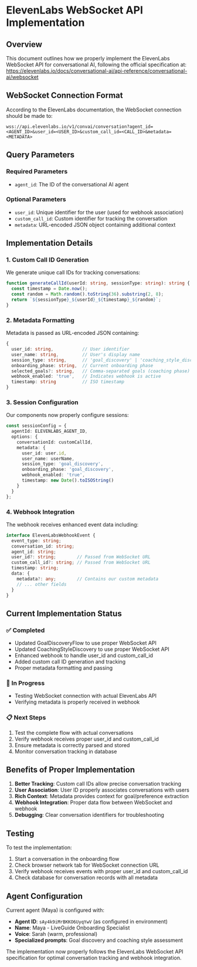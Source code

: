 # ElevenLabs WebSocket API Implementation

## Overview

This document outlines how we properly implement the ElevenLabs WebSocket API for conversational AI, following the official specification at: https://elevenlabs.io/docs/conversational-ai/api-reference/conversational-ai/websocket

## WebSocket Connection Format

According to the ElevenLabs documentation, the WebSocket connection should be made to:
```
wss://api.elevenlabs.io/v1/convai/conversation?agent_id=<AGENT_ID>&user_id=<USER_ID>&custom_call_id=<CALL_ID>&metadata=<METADATA>
```

## Query Parameters

### Required Parameters
- `agent_id`: The ID of the conversational AI agent

### Optional Parameters
- `user_id`: Unique identifier for the user (used for webhook association)
- `custom_call_id`: Custom identifier for tracking the conversation
- `metadata`: URL-encoded JSON object containing additional context

## Implementation Details

### 1. Custom Call ID Generation

We generate unique call IDs for tracking conversations:

```typescript
function generateCallId(userId: string, sessionType: string): string {
  const timestamp = Date.now();
  const random = Math.random().toString(36).substring(2, 8);
  return `${sessionType}_${userId}_${timestamp}_${random}`;
}
```

### 2. Metadata Formatting

Metadata is passed as URL-encoded JSON containing:

```typescript
{
  user_id: string,           // User identifier
  user_name: string,         // User's display name
  session_type: string,      // 'goal_discovery' | 'coaching_style_discovery'
  onboarding_phase: string,  // Current onboarding phase
  selected_goals?: string,   // Comma-separated goals (coaching phase)
  webhook_enabled: 'true',   // Indicates webhook is active
  timestamp: string          // ISO timestamp
}
```

### 3. Session Configuration

Our components now properly configure sessions:

```typescript
const sessionConfig = {
  agentId: ELEVENLABS_AGENT_ID,
  options: {
    conversationId: customCallId,
    metadata: {
      user_id: user.id,
      user_name: userName,
      session_type: 'goal_discovery',
      onboarding_phase: 'goal_discovery',
      webhook_enabled: 'true',
      timestamp: new Date().toISOString()
    }
  }
};
```

### 4. Webhook Integration

The webhook receives enhanced event data including:

```typescript
interface ElevenLabsWebhookEvent {
  event_type: string;
  conversation_id: string;
  agent_id: string;
  user_id?: string;        // Passed from WebSocket URL
  custom_call_id?: string; // Passed from WebSocket URL
  timestamp: string;
  data: {
    metadata?: any;        // Contains our custom metadata
    // ... other fields
  }
}
```

## Current Implementation Status

### ✅ Completed
- Updated GoalDiscoveryFlow to use proper WebSocket API
- Updated CoachingStyleDiscovery to use proper WebSocket API
- Enhanced webhook to handle user_id and custom_call_id
- Added custom call ID generation and tracking
- Proper metadata formatting and passing

### 🔄 In Progress
- Testing WebSocket connection with actual ElevenLabs API
- Verifying metadata is properly received in webhook

### 📋 Next Steps
1. Test the complete flow with actual conversations
2. Verify webhook receives proper user_id and custom_call_id
3. Ensure metadata is correctly parsed and stored
4. Monitor conversation tracking in database

## Benefits of Proper Implementation

1. **Better Tracking**: Custom call IDs allow precise conversation tracking
2. **User Association**: User ID properly associates conversations with users
3. **Rich Context**: Metadata provides context for goal/preference extraction
4. **Webhook Integration**: Proper data flow between WebSocket and webhook
5. **Debugging**: Clear conversation identifiers for troubleshooting

## Testing

To test the implementation:

1. Start a conversation in the onboarding flow
2. Check browser network tab for WebSocket connection URL
3. Verify webhook receives events with proper user_id and custom_call_id
4. Check database for conversation records with all metadata

## Agent Configuration

Current agent (Maya) is configured with:
- **Agent ID**: `sAy4k9iMrBKKO6UyqYwV` (as configured in environment)
- **Name**: Maya - LiveGuide Onboarding Specialist
- **Voice**: Sarah (warm, professional)
- **Specialized prompts**: Goal discovery and coaching style assessment

The implementation now properly follows the ElevenLabs WebSocket API specification for optimal conversation tracking and webhook integration.